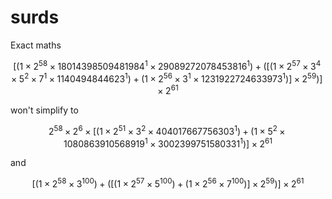 # surds

Exact maths

<!-- $$
\frac{[{({[{(1 \times {2}^{239} \times {18014398509481984}^{1} \times {25317000164536676}^{1})} + {({[{(1 \times {2}^{178} \times {18014398509481984}^{1} \times {107597250699280880}^{1})} + {({[{(1 \times {2}^{117} \times {18014398509481984}^{1} \times {112720929304008580}^{1})} + {({[{(1 \times {2}^{58} \times {18014398509481984}^{1} \times {29089272078453816}^{1})} + {({[{(1 \times {2}^{57} \times {3}^{4} \times {5}^{2} \times {7}^{1} \times {1140494844623}^{1})} + {(1 \times {2}^{56} \times {3}^{1} \times {1231922724633973}^{1})}]} \times {{2}^{59}})}]} \times {{2}^{61}})}]} \times {{2}^{61}})}]} \times {{2}^{59}})}]} \times {{2}^{62}})}]}{{{{{{{{{2}^{53}} \times {1 \times {5}^{1} \times {3602879701896397}^{1}}} \times {{2}^{5}}} \times {{2}^{59}}} \times {{2}^{61}}} \times {{2}^{61}}} \times {{2}^{59}}} \times {{2}^{62}}}
$$

$$
\frac{[{({[{(1 \times {2}^{239} \times {18014398509481984}^{1} \times {25317000164536676}^{1})} + {({[{(1 \times {2}^{178} \times {18014398509481984}^{1} \times {107597250699280880}^{1})} + {({[{(1 \times {2}^{117} \times {18014398509481984}^{1} \times {112720929304008580}^{1})} + {({{{2}^{58}} \times {{{2}^{6}} \times {[{(1 \times {2}^{51} \times {3}^{2} \times {404017667756303}^{1})} + {(1 \times {5}^{2} \times {1080863910568919}^{1} \times {3002399751580331}^{1})}]}}} \times {{2}^{61}})}]} \times {{2}^{61}})}]} \times {{2}^{59}})}]} \times {{2}^{62}})}]}{{{{{{{{{2}^{53}} \times {1 \times {5}^{1} \times {3602879701896397}^{1}}} \times {{2}^{5}}} \times {{2}^{59}}} \times {{2}^{61}}} \times {{2}^{61}}} \times {{2}^{59}}} \times {{2}^{62}}}
$$ -->

$$
{[{(1 \times {2}^{58} \times {18014398509481984}^{1} \times {29089272078453816}^{1})} + {({[{(1 \times {2}^{57} \times {3}^{4} \times {5}^{2} \times {7}^{1} \times {1140494844623}^{1})} + {(1 \times {2}^{56} \times {3}^{1} \times {1231922724633973}^{1})}]} \times {{2}^{59}})}]} \times {{2}^{61}}
$$

won't simplify to

$$
{{{2}^{58}} \times {{{2}^{6}} \times {[{(1 \times {2}^{51} \times {3}^{2} \times {404017667756303}^{1})} + {(1 \times {5}^{2} \times {1080863910568919}^{1} \times {3002399751580331}^{1})}]}}} \times {{2}^{61}}
$$

and

$$
{[{(1 \times {2}^{58} \times {3}^{100})} + {({[{(1 \times {2}^{57} \times {5}^{100})} + {(1 \times {2}^{56} \times {7}^{100})}]} \times {{2}^{59}})}]} \times {{2}^{61}}
$$
